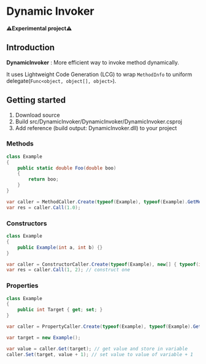 # Dynamic Invoker

**⚠️Experimental project⚠️**

## Introduction

**DynamicInvoker** : More efficient way to invoke method dynamically.

It uses Lightweight Code Generation (LCG) to wrap `MethodInfo` to uniform delegate(`Func<object, object[], object>`).

## Getting started

1. Download source
2. Build src/DynamicInvoker/DynamicInvoker/DynamicInvoker.csproj
3. Add reference (build output: DynamicInvoker.dll) to your project

### Methods

```c#
class Example
{
    public static double Foo(double boo)
    {
        return boo;
    }
}

var caller = MethodCaller.Create(typeof(Example), typeof(Example).GetMethod("Foo")!);
var res = caller.Call(1.0);
```

### Constructors

```c#
class Example
{
    public Example(int a, int b) {}
}

var caller = ConstructorCaller.Create(typeof(Example), new[] { typeof(int), typeof(int) });
var res = caller.Call(1, 2); // construct one
```

### Properties

```c#
class Example
{
    public int Target { get; set; }
}

var caller = PropertyCaller.Create(typeof(Example), typeof(Example).GetProperty("Target")!);

var target = new Example();

var value = caller.Get(target); // get value and store in variable
caller.Set(target, value + 1); // set value to value of variable + 1
```